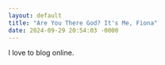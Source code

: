 ```yaml
---
layout: default
title: "Are You There God? It's Me, Fiona"
date: 2024-09-29 20:54:03 -0000
---
```


I love to blog online.

